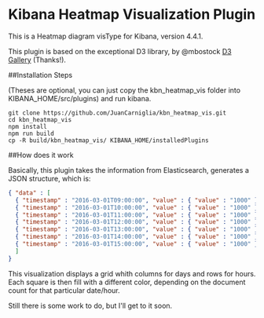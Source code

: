 # Kibana Heatmap Visualization Plugin

This is a Heatmap diagram visType for Kibana, version 4.4.1.

This plugin is based on the exceptional D3 library,
by @mbostock [D3 Gallery](https://github.com/mbostock/d3/wiki/Gallery) (Thanks!).

##Installation Steps

(Theses are optional, you can just copy the kbn_heatmap_vis folder into
KIBANA_HOME/src/plugins) and run kibana.

```
git clone https://github.com/JuanCarniglia/kbn_heatmap_vis.git 
cd kbn_heatmap_vis
npm install
npm run build
cp -R build/kbn_heatmap_vis/ KIBANA_HOME/installedPlugins
```

##How does it work

Basically, this plugin takes the information from Elasticsearch, generates a JSON structure, which is:

```json
{ "data" : [
  { "timestamp" : "2016-03-01T09:00:00", "value" : { "value" : "1000" }},
  { "timestamp" : "2016-03-01T10:00:00", "value" : { "value" : "1000" }},
  { "timestamp" : "2016-03-01T11:00:00", "value" : { "value" : "1000" }},
  { "timestamp" : "2016-03-01T12:00:00", "value" : { "value" : "1000" }},
  { "timestamp" : "2016-03-01T13:00:00", "value" : { "value" : "1000" }},
  { "timestamp" : "2016-03-01T14:00:00", "value" : { "value" : "1000" }},
  { "timestamp" : "2016-03-01T15:00:00", "value" : { "value" : "1000" }}
  ]
}
```

This visualization displays a grid whith columns for days and rows for hours. Each square is then fill
with a different color, depending on the document count for that particular date/hour.

Still there is some work to do, but I'll get to it soon.

